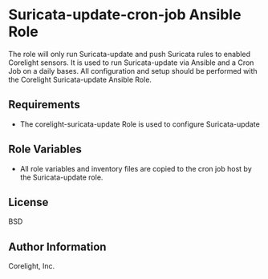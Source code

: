 # Suricata-update-cron-job Ansible Role

The role will only run Suricata-update and push Suricata rules to enabled Corelight sensors.  It is used to run Suricata-update via Ansible and a Cron Job on a daily bases.  All configuration and setup should be performed with the Corelight Suricata-update Ansible Role.

## Requirements

- The corelight-suricata-update Role is used to configure Suricata-update

## Role Variables

- All role variables and inventory files are copied to the cron job host by the Suricata-update role.

## License

BSD

## Author Information

Corelight, Inc.
